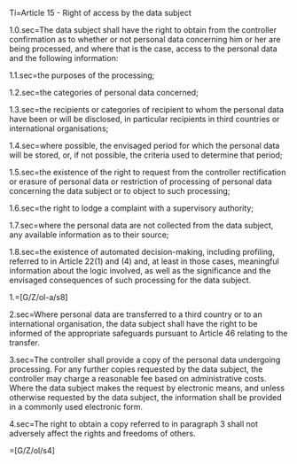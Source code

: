 Ti=Article 15 - Right of access by the data subject

1.0.sec=The data subject shall have the right to obtain from the controller confirmation as to whether or not personal data concerning him or her are being processed, and where that is the case, access to the personal data and the following information:

1.1.sec=the purposes of the processing;

1.2.sec=the categories of personal data concerned;

1.3.sec=the recipients or categories of recipient to whom the personal data have been or will be disclosed, in particular recipients in third countries or international organisations;

1.4.sec=where possible, the envisaged period for which the personal data will be stored, or, if not possible, the criteria used to determine that period;

1.5.sec=the existence of the right to request from the controller rectification or erasure of personal data or restriction of processing of personal data concerning the data subject or to object to such processing;

1.6.sec=the right to lodge a complaint with a supervisory authority;

1.7.sec=where the personal data are not collected from the data subject, any available information as to their source;

1.8.sec=the existence of automated decision-making, including profiling, referred to in Article 22(1) and (4) and, at least in those cases, meaningful information about the logic involved, as well as the significance and the envisaged consequences of such processing for the data subject.

1.=[G/Z/ol-a/s8]

2.sec=Where personal data are transferred to a third country or to an international organisation, the data subject shall have the right to be informed of the appropriate safeguards pursuant to Article 46 relating to the transfer.

3.sec=The controller shall provide a copy of the personal data undergoing processing. For any further copies requested by the data subject, the controller may charge a reasonable fee based on administrative costs. Where the data subject makes the request by electronic means, and unless otherwise requested by the data subject, the information shall be provided in a commonly used electronic form.

4.sec=The right to obtain a copy referred to in paragraph 3 shall not adversely affect the rights and freedoms of others.

=[G/Z/ol/s4]
